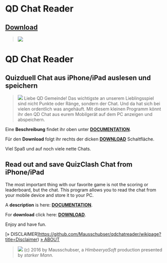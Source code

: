 # QD Chat Reader

## [Download](https://github.com/Mausschubser/qdchatreader/releases)

>![](Home_1537086)
# QD Chat Reader
## Quizduell Chat aus iPhone/iPad auslesen und speichern

>![](Home_1540757)
Liebe QD Gemeinde! Das wichtigste an unserem Lieblingsspiel sind nicht Punkte oder Ränge, sondern der Chat. 
Und da hat sich bei vielen ordentlich was angehäuft. 
Mit diesem kleinen Programm könnt ihr den QD Chat aus eurem Mobilgerät auf dem PC anzeigen und abspeichern.

Eine **Beschreibung** findet ihr oben unter **[DOCUMENTATION](https://github.com/Mausschubser/qdchatreaderdocumentation)**.

Für den **Download** folgt ihr rechts der dicken **[DOWNLOAD](https://github.com/Mausschubser/qdchatreader/releases)** Schaltfläche.

Viel Spaß und auf noch viele nette Chats.


## Read out and save QuizClash Chat from iPhone/iPad
The most important thing with our favorite game is not the scoring or leaderboard, but the chat.
This program allows you to read the chat from your mobile device and store it to your PC.

A **description** is here: **[DOCUMENTATION](https://github.com/Mausschubser/qdchatreader/documentation)**.

For **download** click here: **[DOWNLOAD](https://github.com/Mausschubser/qdchatreader/releases)**.

Enjoy and have fun.



[» DISCLAIMER]https://github.com/Mausschubser/qdchatreader/wikipage?title=Disclaimer)
[» ABOUT](https://github.com/Mausschubser/qdchatreader/wikipage?title=About)
>![](Home_1537580)
(c) 2016 by Mausschubser, a _HimbeeryaSoft_ production presented by _starker Mann_.

